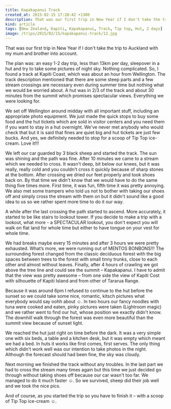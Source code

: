 ```yaml
---
title: Kapakapanui Track
created_at: 2015-02-15 17:28:42 +1300
description: That was our first trip in New Year if I don't take the trip to Auckland with my mum and brother into account.
kind: article
tags: [New Zealand, Kapiti, Kapakapanui, Track, Tip top, Hut, 2 days]
image: /trips/2015/02/15/kapakapanui-track/12.jpg
---
```


That was our first trip in New Year if I don't take the trip to Auckland with my mum and brother into account.

The plan was: an easy 1-2 day trip, less than 13km per day, sleepover in a hut and try to take some pictures of night sky. Nothing complicated. So, I found a track at Kapiti Coast, which was about an hour from Wellington. The track description mentioned that there are some steep parts and a few stream crossings are necessary even during summer time but nothing what we would be worried about.  A hut was in 2/3 of the track and about 30 minutes from the summit which promises spectacular views. Everything we were looking for.

We set off Wellington around midday with all important stuff, including an appropriate photo equipment. We just made the quick stops to buy some food and the hut tickets which are sold in visitor centers and you need them if you want to stay in a hut overnight. We've never met anybody who would check that but it is said that fines are quiet big and hut tickets are just few bucks. And yes, we definitely needed to stop for a scoop of Tip Top ice-cream. Love it!!!

We left our car guarded by 3 black sheep and started the track. The sun was shining and the path was fine. After 10 minutes we came to a stream which we needed to cross. It wasn't deep, bit below our knees, but it was really, really cold and you couldn't cross it quickly because of sharp stones at the bottom.
After crossing we dried our feet properly and took shoes back on. By that time we didn't know that we would have to do the same thing five times more. First time, it was fun, fifth time it was pretty annoying. We also met some trampers who told us not to bother with taking our shoes off and simply cross the stream with them on but it didn't sound like a good idea to us so we rather spent more time to do it our way.

A while after the last crossing the path started to ascend. More accurately, it started to be like stairs to lookout tower. If you decide to make a trip with a lookout, what more - a SPECTACULAR lookout, you don't expect you will walk on flat land for whole time but either to have tongue on your vest for whole time.

We had breaks maybe every 15 minutes and after 3 hours we were pretty exhausted. What’s more, we were running out of MENTOS BONBONS!!! The surrounding forest changed from the classic deciduous forest with the big spaces between trees to the forest with small tinny trunks, close to each other and almost without leaves. Finally, after 4 hours of crawling we got above the tree line and could see the summit – Kapakapanui. I have to admit that the view was pretty awesome – from one side the view of Kapiti Cost with silhouette of Kapiti Island and from other of Tararua Range.

Because it was around 6pm I refused to continue to the hut before the sunset so we could take some nice, romantic, kitsch pictures what everybody would say oohh about ☺. In two hours our fancy noodles with tuna were cooked and eaten, pinky pictures were taken (Lightroom magic) and we rather went to find our hut, whose position we exactly didn't know. The downhill walk through the forest was even more beautiful than the summit view because of sunset light.

We reached the hut just right on time before the dark. It was a very simple one with six beds, a table and a kitchen desk, but it was empty which meant we had a bed. In huts it works like first comes, first serves. The only thing which didn't work well was our intention to take photos in the night. Although the forecast should had been fine, the sky was cloudy.

Next morning we finished the track without any troubles. In the last part we had to cross the stream many times again but this time we just decided go through without taking shoes off because our car wasn't too far. We managed to do it much faster ☺. So we survived, sheep did their job well and we took the nice pics.

And of course, as you started the trip so you have to finish it – with a scoop of Tip Top ice-cream ☺.
